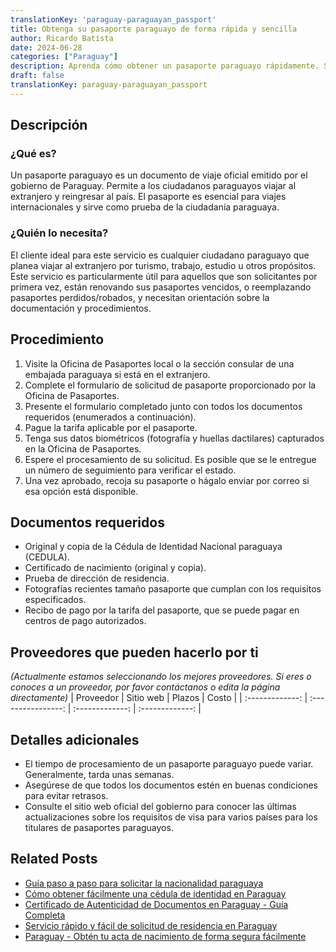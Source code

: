 ```yaml
---
translationKey: 'paraguay-paraguayan_passport'
title: Obtenga su pasaporte paraguayo de forma rápida y sencilla
author: Ricardo Batista
date: 2024-06-28
categories: ["Paraguay"]
description: Aprenda cómo obtener un pasaporte paraguayo rápidamente. Siga nuestra guía paso a paso para garantizar un proceso fluido.
draft: false
translationKey: paraguay-paraguayan_passport
---
```


## Descripción
### ¿Qué es?
Un pasaporte paraguayo es un documento de viaje oficial emitido por el gobierno de Paraguay. Permite a los ciudadanos paraguayos viajar al extranjero y reingresar al país. El pasaporte es esencial para viajes internacionales y sirve como prueba de la ciudadanía paraguaya.

### ¿Quién lo necesita?
El cliente ideal para este servicio es cualquier ciudadano paraguayo que planea viajar al extranjero por turismo, trabajo, estudio u otros propósitos. Este servicio es particularmente útil para aquellos que son solicitantes por primera vez, están renovando sus pasaportes vencidos, o reemplazando pasaportes perdidos/robados, y necesitan orientación sobre la documentación y procedimientos.

## Procedimiento

1. Visite la Oficina de Pasaportes local o la sección consular de una embajada paraguaya si está en el extranjero.
2. Complete el formulario de solicitud de pasaporte proporcionado por la Oficina de Pasaportes.
3. Presente el formulario completado junto con todos los documentos requeridos (enumerados a continuación).
4. Pague la tarifa aplicable por el pasaporte.
5. Tenga sus datos biométricos (fotografía y huellas dactilares) capturados en la Oficina de Pasaportes.
6. Espere el procesamiento de su solicitud. Es posible que se le entregue un número de seguimiento para verificar el estado.
7. Una vez aprobado, recoja su pasaporte o hágalo enviar por correo si esa opción está disponible.

## Documentos requeridos

- Original y copia de la Cédula de Identidad Nacional paraguaya (CEDULA).
- Certificado de nacimiento (original y copia).
- Prueba de dirección de residencia.
- Fotografías recientes tamaño pasaporte que cumplan con los requisitos especificados.
- Recibo de pago por la tarifa del pasaporte, que se puede pagar en centros de pago autorizados.

## Proveedores que pueden hacerlo por ti
_(Actualmente estamos seleccionando los mejores proveedores. Si eres o conoces a un proveedor, por favor contáctanos o edita la página directamente)_
| Proveedor     |        Sitio web        |      Plazos      |       Costo      |
| :-------------: | :----------------: | :-------------:  | :-------------: |

## Detalles adicionales

- El tiempo de procesamiento de un pasaporte paraguayo puede variar. Generalmente, tarda unas semanas.
- Asegúrese de que todos los documentos estén en buenas condiciones para evitar retrasos.
- Consulte el sitio web oficial del gobierno para conocer las últimas actualizaciones sobre los requisitos de visa para varios países para los titulares de pasaportes paraguayos.


## Related Posts

- [Guía paso a paso para solicitar la nacionalidad paraguaya](https://tramitit.com/es/guides/paraguay/solicitud_de_nacionalidad/)
- [Cómo obtener fácilmente una cédula de identidad en Paraguay](https://tramitit.com/es/guides/paraguay/cédula_de_identidad/)
- [Certificado de Autenticidad de Documentos en Paraguay - Guía Completa](https://tramitit.com/es/guides/paraguay/certificado_de_autenticidad_de_documentos/)
- [Servicio rápido y fácil de solicitud de residencia en Paraguay](https://tramitit.com/es/guides/paraguay/solicitud_de_residencia/)
- [Paraguay - Obtén tu acta de nacimiento de forma segura fácilmente](https://tramitit.com/es/guides/paraguay/certificado_de_nacimiento/)
